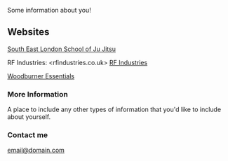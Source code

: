 
Some information about you!

## Websites

[South East London School of Ju Jitsu](http://selondonjujitsu.co.uk)

RF Industries: <rfindustries.co.uk> 
[RF Industries](http://rfindustries.co.uk/) 

[Woodburner Essentials](http://woodburneressentials.co.nz/)

### More Information

A place to include any other types of information that you'd like to include about yourself.

### Contact me

[email@domain.com](mailto:email@domain.com)
